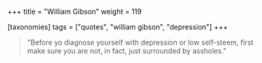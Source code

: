 +++
title = "William Gibson"
weight = 119

[taxonomies]
tags = ["quotes", "william gibson", "depression"]
+++

> "Before yo diagnose yourself with depression or low self-steem, first make
> sure you are not, in fact, just surrounded by assholes."

